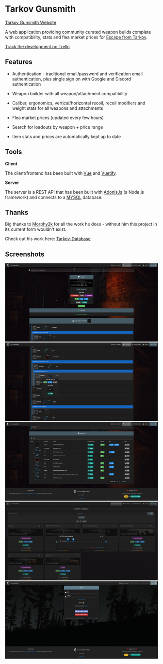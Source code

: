 # Tarkov Gunsmith 
[Tarkov Gunsmith Website](https://www.tarkov-gunsmith.com/)

A web application providing community curated weapon builds complete with compatibility, stats and flea market prices for [Escape from Tarkov](https://www.escapefromtarkov.com/).

[Track the development on Trello](https://trello.com/b/e82gBsJD/tarkov-gunsmith)

## Features
* Authentication - traditional email/password and verification email authentication, plus single sign on with Google and Discord authentication

* Weapon builder with all weapon/attachment compatibility

* Caliber, ergonomics, vertical/horizontal recoil, recoil modifiers and weight stats for all weapons and attachments

* Flea market prices (updated every few hours)

* Search for loadouts by weapon + price range

* Item stats and prices are automatically kept up to date

## Tools
**Client**

The client/frontend has been built with [Vue](https://vuejs.org/) and [Vuetify](https://vuetifyjs.com/).

**Server**

The server is a REST API that has been built with [AdonisJs](https://adonisjs.com/) (a Node.js framework) and connects to a [MYSQL](https://www.mysql.com/) database.

## Thanks

Big thanks to [Morphy2k](https://www.reddit.com/user/Morphy2k) for all the work he does - without him this project in its current form wouldn't exist. 

Check out his work here: [Tarkov-Database](https://tarkov-database.com/)

## Screenshots
![Weapon builder](/Screenshots/weapon-builder.PNG)
![Hover items for info](/Screenshots/hover-item.PNG)
![Components summary](/Screenshots/components-summary.PNG)
![Search for loadouts](/Screenshots/search-loadouts.PNG)
![Sign In (ft. Discord and Google auth)](/Screenshots/sign-in.PNG)
